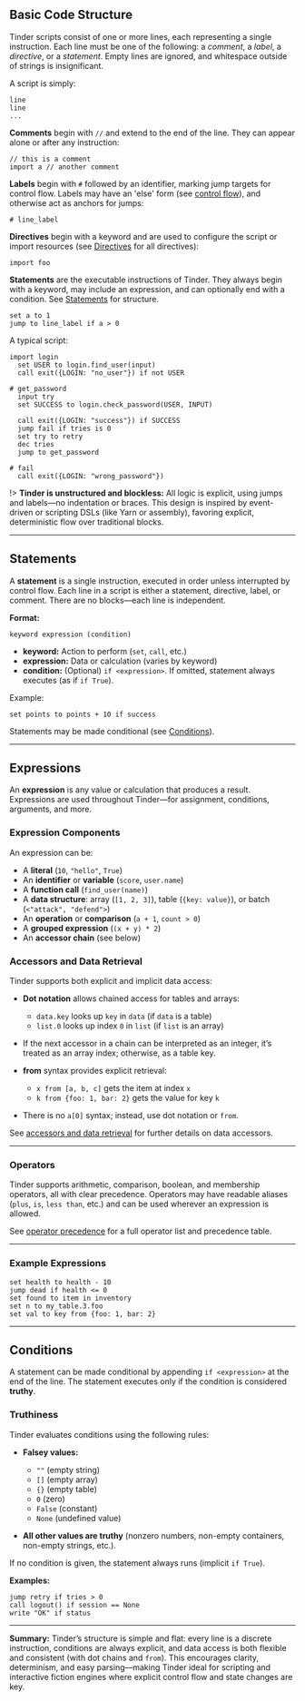 ## Basic Code Structure

Tinder scripts consist of one or more lines, each representing a single instruction. Each line must be one of the following: a *comment*, a *label*, a *directive*, or a *statement*. Empty lines are ignored, and whitespace outside of strings is insignificant.

A script is simply:

```
line
line
...
```

**Comments** begin with `//` and extend to the end of the line. They can appear alone or after any instruction:

```tinder
// this is a comment
import a // another comment
```

**Labels** begin with `#` followed by an identifier, marking jump targets for control flow. Labels may have an 'else' form (see [control flow](language/keywords.md#control-flow)), and otherwise act as anchors for jumps:

```tinder
# line_label
```

**Directives** begin with a keyword and are used to configure the script or import resources (see [Directives](language/keywords.md#directive-keywords) for all directives):

```tinder
import foo
```

**Statements** are the executable instructions of Tinder. They always begin with a keyword, may include an expression, and can optionally end with a condition. See [Statements](#statements) for structure.

```tinder
set a to 1
jump to line_label if a > 0
```

A typical script:

```tinder
import login
  set USER to login.find_user(input)
  call exit({LOGIN: "no_user"}) if not USER

# get_password
  input try
  set SUCCESS to login.check_password(USER, INPUT)

  call exit({LOGIN: "success"}) if SUCCESS
  jump fail if tries is 0
  set try to retry
  dec tries
  jump to get_password

# fail
  call exit({LOGIN: "wrong_password"})
```

!> **Tinder is unstructured and blockless:** All logic is explicit, using jumps and labels—no indentation or braces. This design is inspired by event-driven or scripting DSLs (like Yarn or assembly), favoring explicit, deterministic flow over traditional blocks.

---

## Statements

A **statement** is a single instruction, executed in order unless interrupted by control flow. Each line in a script is either a statement, directive, label, or comment. There are no blocks—each line is independent.

**Format:**

```
keyword expression (condition)
```

* **keyword:** Action to perform (`set`, `call`, etc.)
* **expression:** Data or calculation (varies by keyword)
* **condition:** (Optional) `if <expression>`. If omitted, statement always executes (as if `if True`).

Example:

```tinder
set points to points + 10 if success
```

Statements may be made conditional (see [Conditions](#conditions)).

---

## Expressions

An **expression** is any value or calculation that produces a result. Expressions are used throughout Tinder—for assignment, conditions, arguments, and more.

### Expression Components

An expression can be:

* A **literal** (`10`, `"hello"`, `True`)
* An **identifier** or **variable** (`score`, `user.name`)
* A **function call** (`find_user(name)`)
* A **data structure**: array (`[1, 2, 3]`), table (`{key: value}`), or batch (`<"attack", "defend">`)
* An **operation** or **comparison** (`a + 1`, `count > 0`)
* A **grouped expression** (`(x + y) * 2`)
* An **accessor chain** (see below)

### Accessors and Data Retrieval

Tinder supports both explicit and implicit data access:

* **Dot notation** allows chained access for tables and arrays:

  * `data.key` looks up `key` in `data` (if `data` is a table)
  * `list.0` looks up index `0` in `list` (if `list` is an array)
* If the next accessor in a chain can be interpreted as an integer, it’s treated as an array index; otherwise, as a table key.
* **from** syntax provides explicit retrieval:

  * `x from [a, b, c]` gets the item at index `x`
  * `k from {foo: 1, bar: 2}` gets the value for key `k`
* There is no `a[0]` syntax; instead, use dot notation or `from`.

See [accessors and data retrieval](language/data_and_access.md#accessors-and-data-retrieval) for further details on data accessors.

---

### Operators

Tinder supports arithmetic, comparison, boolean, and membership operators, all with clear precedence. Operators may have readable aliases (`plus`, `is`, `less than`, etc.) and can be used wherever an expression is allowed.

See [operator precedence](language/data_and_access.md#operator-precedence) for a full operator list and precedence table.

---

### Example Expressions

```tinder
set health to health - 10
jump dead if health <= 0
set found to item in inventory
set n to my_table.3.foo
set val to key from {foo: 1, bar: 2}
```

---

## Conditions

A statement can be made conditional by appending `if <expression>` at the end of the line. The statement executes only if the condition is considered **truthy**.

### Truthiness

Tinder evaluates conditions using the following rules:

* **Falsey values:**

  * `""` (empty string)
  * `[]` (empty array)
  * `{}` (empty table)
  * `0` (zero)
  * `False` (constant)
  * `None` (undefined value)
* **All other values are truthy** (nonzero numbers, non-empty containers, non-empty strings, etc.).

If no condition is given, the statement always runs (implicit `if True`).

**Examples:**

```tinder
jump retry if tries > 0
call logout() if session == None
write "OK" if status
```

---

**Summary:**
Tinder’s structure is simple and flat: every line is a discrete instruction, conditions are always explicit, and data access is both flexible and consistent (with dot chains and `from`). This encourages clarity, determinism, and easy parsing—making Tinder ideal for scripting and interactive fiction engines where explicit control flow and state changes are key.
